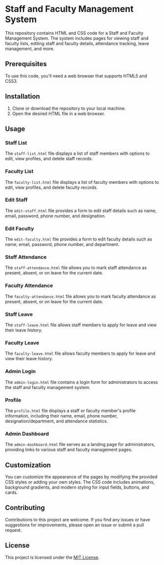 # Staff and Faculty Management System

This repository contains HTML and CSS code for a Staff and Faculty Management System. The system includes pages for viewing staff and faculty lists, editing staff and faculty details, attendance tracking, leave management, and more.

## Prerequisites

To use this code, you'll need a web browser that supports HTML5 and CSS3.

## Installation

1. Clone or download the repository to your local machine.
2. Open the desired HTML file in a web browser.

## Usage

### Staff List

The `staff-list.html` file displays a list of staff members with options to edit, view profiles, and delete staff records.

### Faculty List

The `faculty-list.html` file displays a list of faculty members with options to edit, view profiles, and delete faculty records.

### Edit Staff

The `edit-staff.html` file provides a form to edit staff details such as name, email, password, phone number, and designation.

### Edit Faculty

The `edit-faculty.html` file provides a form to edit faculty details such as name, email, password, phone number, and department.

### Staff Attendance

The `staff-attendance.html` file allows you to mark staff attendance as present, absent, or on leave for the current date.

### Faculty Attendance

The `faculty-attendance.html` file allows you to mark faculty attendance as present, absent, or on leave for the current date.

### Staff Leave

The `staff-leave.html` file allows staff members to apply for leave and view their leave history.

### Faculty Leave

The `faculty-leave.html` file allows faculty members to apply for leave and view their leave history.

### Admin Login

The `admin-login.html` file contains a login form for administrators to access the staff and faculty management system.

### Profile

The `profile.html` file displays a staff or faculty member's profile information, including their name, email, phone number, designation/department, and attendance statistics.

### Admin Dashboard

The `admin-dashboard.html` file serves as a landing page for administrators, providing links to various staff and faculty management pages.

## Customization

You can customize the appearance of the pages by modifying the provided CSS styles or adding your own styles. The CSS code includes animations, background gradients, and modern styling for input fields, buttons, and cards.

## Contributing

Contributions to this project are welcome. If you find any issues or have suggestions for improvements, please open an issue or submit a pull request.

## License

This project is licensed under the [MIT License](LICENSE).
